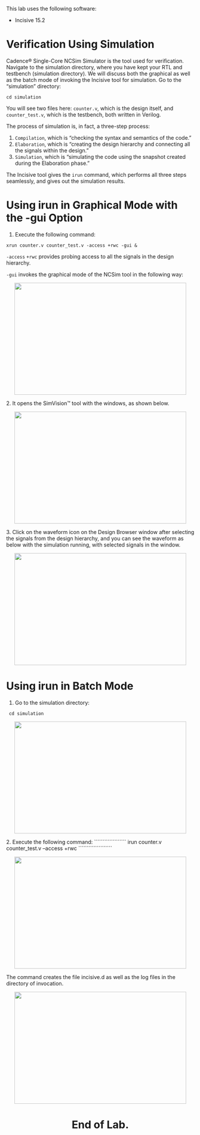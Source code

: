 This lab uses the following software:

- Incisive 15.2

# Verification Using Simulation
Cadence® Single-Core NCSim Simulator is the tool used for verification. Navigate to the simulation directory, where you have kept your RTL and testbench (simulation directory).
We will discuss both the graphical as well as the batch mode of invoking the Incisive tool for simulation.
Go to the “simulation” directory:
`````````````````````
cd simulation
`````````````````````
You will see two files here: `counter.v`, which is the design itself, and `counter_test.v`, which is the testbench, both written in Verilog.

The process of simulation is, in fact, a three-step process:

1. `Compilation`, which is “checking the syntax and semantics of the code.”
2. `Elaboration`, which is “creating the design hierarchy and connecting all the signals within the design.”
3. `Simulation`, which is “simulating the code using the snapshot created during the Elaboration phase.”

The Incisive tool gives the `irun` command, which performs all three steps seamlessly, and gives out the simulation results.

# Using irun in Graphical Mode with the -gui Option

1. Execute the following command:
````````````````````````````````````````
xrun counter.v counter_test.v -access +rwc -gui &
````````````````````````````````````````
`-access` `+rwc` provides probing access to all the signals in the design hierarchy.

`-gui` invokes the graphical mode of the NCSim tool in the following way:
<p align="center">
<img width="460" height="300" src="https://github.com/abdelazeem201/Cadence-RTL-to-GDSII-Flow/blob/main/Documentation/Pics/Incisive.png">
</p>
2. It opens the SimVision™ tool with the windows, as shown below.
<p align="center">
<img width="460" height="300" src="https://github.com/abdelazeem201/Cadence-RTL-to-GDSII-Flow/blob/main/Documentation/Pics/SimVision.png">
</p>
3. Click on the waveform icon on the Design Browser window after selecting the signals from the design hierarchy, and you can see the waveform as below with the simulation running, with selected signals in the window.
<p align="center">
<img width="460" height="300" src="https://github.com/abdelazeem201/Cadence-RTL-to-GDSII-Flow/blob/main/Documentation/Pics/wavefrom.png">
</p>

# Using irun in Batch Mode

1. Go to the simulation directory:
```````````
 cd simulation
```````````
<p align="center">
<img width="460" height="300" src="https://github.com/abdelazeem201/Cadence-RTL-to-GDSII-Flow/blob/main/Documentation/Pics/Shell.png">
</p>
2. Execute the following command:
```````````````````
irun counter.v counter_test.v –access +rwc
````````````````````
<p align="center">
<img width="460" height="300" src="https://github.com/abdelazeem201/Cadence-RTL-to-GDSII-Flow/blob/main/Documentation/Pics/results.png">
</p>

The command creates the file incisive.d as well as the log files in the directory of invocation.
<p align="center">
<img width="460" height="300" src="https://github.com/abdelazeem201/Cadence-RTL-to-GDSII-Flow/blob/main/Documentation/Pics/log.png">
</p>

# <div align="center"> End of Lab.</div> 
